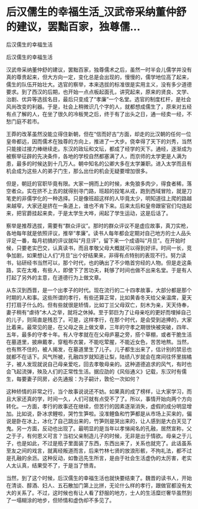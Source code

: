 # 后汉儒生的幸福生活_汉武帝采纳董仲舒的建议，罢黜百家，独尊儒...

后汉儒生的幸福生活

后汉儒生的幸福生活

汉武帝采纳董仲舒的建议，罢黜百家，独尊儒术之后，虽然一时半会儿儒学并没有真的尊贵起来，但大方向一定，变化总是会出现的，慢慢的，儒学地位高了起来，儒生的队伍开始壮大。选官的察举，本来选拔的标准很是实用主义，没有多少道德要求。到了西汉的后期，也开始一点点板起面孔，讲究起来，原来的贤良、文学、治剧、优异等选拔名目，最后只变成了“孝廉”一个名堂。选官的制度杠杆，是社会风尚改变的利器。于是，社会上稍微识几个字的人，就都想成儒生了，原来对五经有点了解的人，在坐了很久的冷板凳之后，终于有了出头之日，通一经卖一经，不愁门庭不若市。

王莽的改革虽然没能立得住新朝，但在“信而好古”方面，却走的比汉朝的任何一位皇帝都远，因而儒术在独尊的方向上，推进了一大步。侥幸得了天下的刘秀，当然只能接过接力棒继续走。东汉的政坛和文坛，都成了经学的天下。通经，逐渐成为被察举征辟的先决条件，各地的学校自然都塞满了人，而京师的太学更是人满为患，最多的时候达到十几万人。朝中知名的公卿大多在太学兼职。进入太学而且有机会成为这些人的弟子门生，那么出仕的机会无疑要增加很多。

但是，朝廷的官职毕竟有限。大家一拥而上的时候，未免狼多肉少，得食者稀，落空者众。实在挤不上去的就得别寻门路，班超的投笔从戎，跑到西域冒险，就是刀笔吏的非儒学化的一种选择。只是像班超这样的人毕竟太少，明知道往上爬的路越来越窄，大家还是挤在一条道上，谁也不肯下来。后来太后和皇帝跟宦官们勾连起来，把官爵挂起来卖，于是太学生大哗，闹起了学生运动，这是后话了。

察举是推荐选拔，需要有“群众评议”。那时的群众评议不是虚应故事，真刀实枪，各地每年就是依照评议，推举“孝廉”。读书人每年都会定期对自己地方的士人品头评足一番，每月初搞的评议就叫“月旦评”，留下来一个成语叫“月旦”。在开始时候，只要老实巴交，认真读书，而且孝敬父母大概就可以得到好评。时间一长，竞争加剧，如果想让人们“月旦”出个好结果来，非得有点特别的表现不行。努力读书，钻研经书当然可以，那个时代，也的确出了不少皓首穷经的人物。但是走这条路，实在太难，有些人，即使下了苦功夫，耗够了时间也做不出来名堂。于是有人打起了另外的主意，在道德行为上做文章。

从东汉到西晋，是一个出孝子的时代。现在流行的二十四孝故事，大部分都是那个时期的人和事。这些所谓的孝行，有些还算正常，比如黄香冬天给父亲温席，夏天打打扇子什么的。但有些就很是矫情，比如丁兰父母双亡，刻木为亲，天天侍奉，妻子稍有“虐待”木人之举，就将之休掉。至于郭巨为了让母亲吃的更好而埋掉自己的儿子，则简直是残忍了。可是，这样孝行，在那个时代，是会受到追捧的，大家比着来。最常见的是，在父母之丧上做文章，三年的守孝之期很快被突破，四年、五年，最多的守孝十年。有人守孝就在在父母庐墓之旁，搭个草棚，或者干脆生活在墓道里，披麻戴孝，穿粗布衣裳，不能吃荤腥，不能近女色，苦苦地熬。当然，也有熬不住的，被人揭发，在墓道里生了儿子。儿子都生出来了，估计别的禁忌也就都不在话下。风气所被，孔融四岁就知道让梨，陆绩八岁就会在席间往怀里揣橘子，被人发现就说自己母亲爱吃，回去孝敬母亲的。这种道德追求的风气，有时也会飞起流弹，殃及人们的正常性生活。据应劭的《风俗通义》记载，东汉时有儒生，每要妻子同房，必先通报：为子嗣计，敦伦一次如何？

这种矫情的非常之行，当个故事说说还不妨。如果真的成了榜样，让大家学习，而且大家还真的学，时间一久，人们可就有点受不了了。所以，事情开始向两个方向转化。一方面，孝行的故事还在继续，但苦行的因素逐渐消失，虚假的成分明显增加。比如说，卧冰求鲤啦，哭竹生笋啦。没准鲤鱼和竹笋都是从市场上买来的，偏说是卧在冰上，冰化了自己跳出来的，竹笋则是哭出来的，让人感到是大白天见了鬼。另一方面，反动也出现了。最明显的是当年以孝悌闻名的孔融，居然宣称，父之于子，有何恩义可言？当初父亲制造儿子的时候，无非是出于情欲。母亲之于儿子，也是如此，不过是瓶子里面装了东西，东西出来了，关系也就完了。此话虽系至友之间的戏言，就离经叛道而言，后来竹林七贤的放浪形骸，不拘礼法，都不过是孔融的余沥。这种反动，如鲁迅先生所言，是由于社会生活虚伪的太厉害，老实人太认真，结果受不了，于是当了愤青。

当然，到了这个时候，后汉儒生的幸福生活也就快要结束了。魏晋的读书人，开始在清谈、醇酒、妇人、五石散加门第上比拼，无论什么样的孝行，跟做官都没有太大的关系了。不过，这时候也有让人看了舒服的地方，士人的生活糜烂奢华虽然到了一塌糊涂的地步，但矫情和虚伪却不多见了。